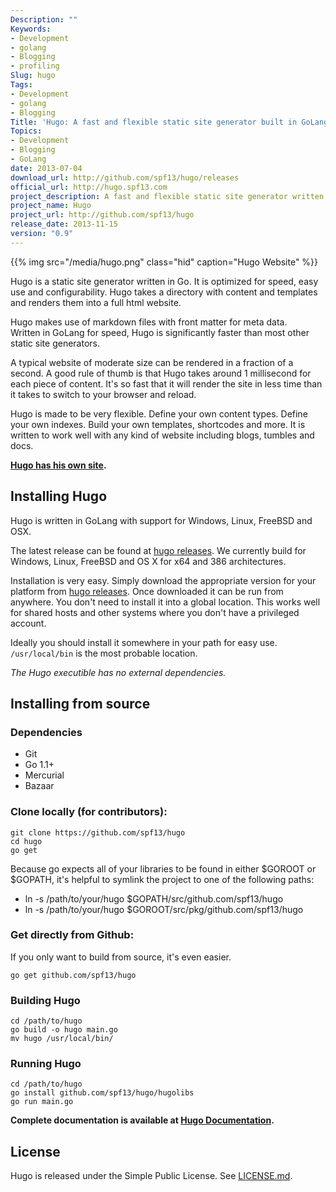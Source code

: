 ```yaml
---
Description: ""
Keywords:
- Development
- golang
- Blogging
- profiling
Slug: hugo
Tags:
- Development
- golang
- Blogging
Title: 'Hugo: A fast and flexible static site generator built in GoLang'
Topics:
- Development
- Blogging
- GoLang
date: 2013-07-04
download_url: http://github.com/spf13/hugo/releases
official_url: http://hugo.spf13.com
project_description: A fast and flexible static site generator written in go
project_name: Hugo
project_url: http://github.com/spf13/hugo
release_date: 2013-11-15
version: "0.9"
---
```


{{% img src="/media/hugo.png" class="hid" caption="Hugo Website" %}}

Hugo is a static site generator written in Go. It is optimized for 
speed, easy use and configurability. Hugo takes a directory with content and
templates and renders them into a full html website.

Hugo makes use of markdown files with front matter for meta data.  
Written in GoLang for speed, Hugo is significantly faster than most
other static site generators.

A typical website of moderate size can be
rendered in a fraction of a second. A good rule of thumb is that Hugo
takes around 1 millisecond for each piece of content.
It's so fast that it will render the site in 
less time than it takes to switch to your browser and reload.

Hugo is made to be very flexible. Define your own content types. Define
your own indexes. Build your own templates, shortcodes and more.
It is written to work well with any
kind of website including blogs, tumbles and docs.

**[Hugo has his own site](http://hugo.spf13.com).**

## Installing Hugo

Hugo is written in GoLang with support for Windows, Linux, FreeBSD and OSX.

The latest release can be found at [hugo releases](https://github.com/spf13/hugo/releases).
We currently build for Windows, Linux, FreeBSD and OS X for x64
and 386 architectures.

Installation is very easy. Simply download the appropriate version for your
platform from [hugo releases](https://github.com/spf13/hugo/releases).
Once downloaded it can be run from anywhere. You don't need to install
it into a global location. This works well for shared hosts and other systems
where you don't have a privileged account.

Ideally you should install it somewhere in your path for easy use. `/usr/local/bin` 
is the most probable location.

*The Hugo executible has no external dependencies.*

## Installing from source

### Dependencies

* Git
* Go 1.1+
* Mercurial
* Bazaar

### Clone locally (for contributors):

    git clone https://github.com/spf13/hugo
    cd hugo
    go get

Because go expects all of your libraries to be found in either $GOROOT or $GOPATH,
it's helpful to symlink the project to one of the following paths:

 * ln -s /path/to/your/hugo $GOPATH/src/github.com/spf13/hugo
 * ln -s /path/to/your/hugo $GOROOT/src/pkg/github.com/spf13/hugo

### Get directly from Github:

If you only want to build from source, it's even easier.

    go get github.com/spf13/hugo

### Building Hugo

    cd /path/to/hugo
    go build -o hugo main.go
    mv hugo /usr/local/bin/

### Running Hugo

    cd /path/to/hugo
    go install github.com/spf13/hugo/hugolibs
    go run main.go


**Complete documentation is available at [Hugo Documentation](http://hugo.spf13.com).**

## License

Hugo is released under the Simple Public License. See [LICENSE.md](https://github.com/spf13/hugo/blob/master/LICENSE.md).
